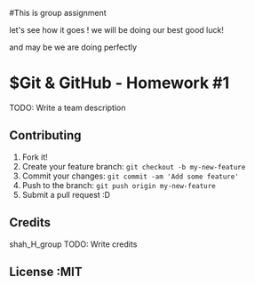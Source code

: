 #This is group assignment 

 let's see how it goes !
we will be doing our best good luck!

and may be we are doing perfectly

# $Git & GitHub - Homework #1
TODO: Write a team description


## Contributing

1. Fork it!
2. Create your feature branch: `git checkout -b my-new-feature`
3. Commit your changes: `git commit -am 'Add some feature'`
4. Push to the branch: `git push origin my-new-feature`
5. Submit a pull request :D


## Credits
shah_H_group
TODO: Write credits

## License :MIT
